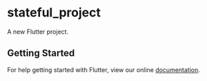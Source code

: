 # stateful_project

A new Flutter project.

## Getting Started

For help getting started with Flutter, view our online
[documentation](https://flutter.io/).
